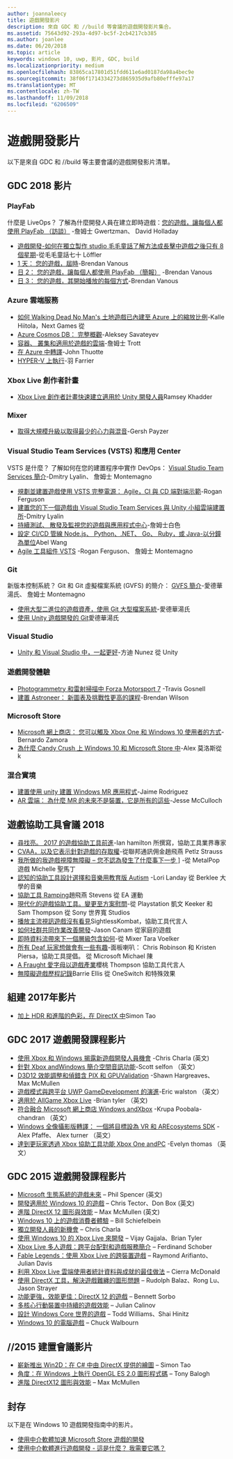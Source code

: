 ```yaml
---
author: joannaleecy
title: 遊戲開發影片
description: 來自 GDC 和 //build 等會議的遊戲開發影片集合。
ms.assetid: 75643d92-293a-4d97-bc5f-2cb4217cb385
ms.author: joanlee
ms.date: 06/20/2018
ms.topic: article
keywords: windows 10, uwp, 影片, GDC, build
ms.localizationpriority: medium
ms.openlocfilehash: 83865ca17801d51fdd611e6ad0187da98a4bec9e
ms.sourcegitcommit: 38f06f1714334273d865935d9afb80efffe97a17
ms.translationtype: MT
ms.contentlocale: zh-TW
ms.lasthandoff: 11/09/2018
ms.locfileid: "6206509"
---
```

# <a name="game-development-videos"></a>遊戲開發影片

以下是來自 GDC 和 //build 等主要會議的遊戲開發影片清單。

## <a name="gdc-2018-videos"></a>GDC 2018 影片

### <a name="playfab"></a>PlayFab

什麼是 LiveOps？ 了解為什麼開發人員在建立即時遊戲：[您的遊戲，讓每個人都使用 PlayFab （訪談）](https://channel9.msdn.com/Shows/Level-Up/Your-Game-For-Everyone-with-PlayFab) -詹姆士 Gwertzman、 David Holladay

* [遊戲開發-如何在獨立製作 studio 毛毛童話了解方法成長擊中遊戲之後只有 8 個星期](https://channel9.msdn.com/Shows/Level-Up/Fluffy-Fairys-Lean-Approach-to-Game-Development-How-an-Indie-Studio-Grew-a-Hit-Game-After-Only-8-W)-從毛毛童話七十 Löffler
* [1 天： 您的遊戲，屆時](https://channel9.msdn.com/Shows/Level-Up/Your-game-everywhere-PlayFab)-Brendan Vanous
* [日 2： 您的遊戲，讓每個人都使用 PlayFab （簡報）](https://channel9.msdn.com/Shows/Level-Up/Your-Game-For-Everyone-With-PlayFab-Theater-Presentation) -Brendan Vanous
* [日 3： 您的遊戲，其開始播放的每個方式](https://channel9.msdn.com/Shows/Level-Up/Your-game-every-way-its-played-PlayFab-Theater-Presentation)-Brendan Vanous

### <a name="azure-cloud-services"></a>Azure 雲端服務

* [如何 Walking Dead No Man's 土地遊戲已內建至 Azure 上的縮放比例](https://channel9.msdn.com/Shows/Level-Up/How-The-Walking-Dead-No-Mans-Land-was-built-to-scale-on-Azure-Theater-Presentation)-Kalle Hiitola，Next Games 從
* [Azure Cosmos DB： 完整概觀](https://channel9.msdn.com/Shows/Level-Up/Azure-Cosmos-DB-Comprehensive-Overview)-Aleksey Savateyev
* [容器、 叢集和適用於遊戲的雲端](https://channel9.msdn.com/Shows/Level-Up/Containers-Clusters-and-the-Cloud-for-Gaming-Theater-Presentation-1)-詹姆士 Trott
* [在 Azure 中轉譯](https://channel9.msdn.com/Shows/Level-Up/Rendering-in-Azure-Theater-Presentation)-John Thuotte
* [HYPER-V 上執行](https://channel9.msdn.com/Shows/Level-Up/Running-on-a-Hypervisor-Theater-Presentation)-羽 Farrier

### <a name="xbox-live-creators-program"></a>Xbox Live 創作者計畫

* [Xbox Live 創作者計畫快速建立適用於 Unity 開發人員](https://channel9.msdn.com/Shows/Level-Up/Xbox-Live-Creators-Program-Jumpstart-for-Unity-Developers)Ramsey Khadder

### <a name="mixer"></a>Mixer

* [取得大規模升級以取得最少的心力與混音](https://channel9.msdn.com/Shows/Level-Up/Get-massive-promotion-for-minimal-effort-with-Mixer-Theater-presentation)-Gersh Payzer

### <a name="visual-studio-team-services-vsts-and-app-center"></a>Visual Studio Team Services (VSTS) 和應用 Center

VSTS 是什麼？ 了解如何在您的建置程序中實作 DevOps： [Visual Studio Team Services 簡介](https://channel9.msdn.com/Shows/Level-Up/Introduction-to-Visual-Studio-Team-Services)-Dmitry Lyalin、 詹姆士 Montemagno

* [規劃並建置遊戲使用 VSTS 完整電源： Agile，CI 與 CD 端對端示範](https://channel9.msdn.com/Shows/Level-Up/Planning-and-building-games-using-the-full-power-of-VSTS-Agile-CI--CD-end-to-end-demo)-Rogan Ferguson
* [建置您的下一個遊戲由 Visual Studio Team Services 與 Unity 小組雲端建置所](https://channel9.msdn.com/Shows/Level-Up/Build-your-next-game-powered-by-Visual-Studio-Team-Services-and-Unity-Teams-cloud-build-Theater)-Dmitry Lyalin
* [持續測試、 散發及監視您的遊戲與應用程式中心](https://channel9.msdn.com/Shows/Level-Up/Continuously-Test-distribute-and-monitor-your-game-with-App-Center-Theater-Presentation)-詹姆士白色
* [設定 CI/CD 管線 Node.js、 Python、.NET、 Go、 Ruby，或 Java-以分鐘為單位](https://channel9.msdn.com/Shows/Level-Up/Setup-your-CICD-pipeline-for-Nodejs-Python-NET-Go-Ruby-or-Java-in-Minutes)Abel Wang
* [Agile 工具組件 VSTS](https://channel9.msdn.com/Shows/Level-Up/Agile-tooling-set-with-VSTS) -Rogan Ferguson、 詹姆士 Montemagno

### <a name="git"></a>Git

新版本控制系統？ Git 和 Git 虛擬檔案系統 (GVFS) 的簡介： [GVFS 簡介](https://channel9.msdn.com/Shows/Level-Up/Introduction-to-GVFS)-愛德華湯氏、 詹姆士 Montemagno

* [使用大型二進位的遊戲資產，使用 Git 大型檔案系統](https://channel9.msdn.com/Shows/Level-Up/Working-with-large-binary-game-assets-using-Git-Large-File-system)-愛德華湯氏
* [使用 Unity 遊戲開發的 Git](https://channel9.msdn.com/Shows/Level-Up/Git-with-Unity-for-Game-Development)愛德華湯氏

### <a name="visual-studio"></a>Visual Studio

* [Unity 和 Visual Studio 中，一起更好](https://channel9.msdn.com/Shows/Level-Up/Unity-and-Visual-Studio-better-together)-方迪 Nunez 從 Unity

### <a name="game-development-experiences"></a>遊戲開發體驗

* [Photogrammetry 和雷射掃描中 Forza Motorsport 7](https://channel9.msdn.com/Shows/Level-Up/Photogrammetry-and-Laser-Scanning-in-Forza-Motorsport-7-Theater-Presentation-1) -Travis Gosnell
* [建置 Astroneer： 新圖表及挑戰性更高的課程](https://channel9.msdn.com/Shows/Level-Up/Building-Astroneer-Charting-new-and-challenging-courses)-Brendan Wilson

### <a name="microsoft-store"></a>Microsoft Store

* [Microsoft 網上商店： 您可以觸及 Xbox One 和 Windows 10 使用者的方式](https://channel9.msdn.com/Shows/Level-Up/Microsoft-Store-How-You-Can-Reach-Xbox-One-and-Windows-10-users)-Bernardo Zamora
* [為什麼 Candy Crush 上 Windows 10 和 Microsoft Store 中](https://channel9.msdn.com/Shows/Level-Up/Why-Candy-Crush-on-Windows-10-and-in-Microsoft-Store)-Alex 莫洛斯從 k

### <a name="mixed-reality"></a>混合實境

* [建置使用 unity 建置 Windows MR 應用程式](https://channel9.msdn.com/Shows/Level-Up/Building-Windows-MR-Apps-with-Unity)-Jaime Rodriguez
* [AR 雲端： 為什麼 MR 的未來不是裝置，它是所有的這些](https://channel9.msdn.com/Shows/Level-Up/The-AR-Cloud-Why-the-future-of-MR-is-not-a-device-itsall-of-them)-Jesse McCulloch

## <a name="game-accessibility-conference-2018"></a>遊戲協助工具會議 2018

* [尋找亮。 2017 的遊戲協助工具前進](https://channel9.msdn.com/Shows/Level-Up/GAConf-2018-Looking-Bright-2017s-Game-Accessibility-Advances)-Ian hamilton 所撰寫，協助工具業界專家
* [CVAA，以及它表示針對遊戲的存取權](https://channel9.msdn.com/Shows/Level-Up/GAConf-2018-The-CVAA-and-What-it-Means-for-Gaming-Access)-從聯邦通訊佣金趙飛燕 Petlz Strauss
* [我所做的我遊戲視障無障礙 – 您不認為發生了什麼事下一步 \]](https://channel9.msdn.com/Shows/Level-Up/GAConf-2018-I-Made-My-Game-Blind-Accessible--You-Wont-Believe-What-Happened-Next) -從 MetalPop 遊戲 Michelle 聖馬丁
* [認知的協助工具設計選擇和音樂用教育版 Autism](https://channel9.msdn.com/Shows/Level-Up/GAConf-2018-Cognitive-Accessibility-Design-Choices-and-Music-Education-for-Autism) -Lori Landay 從 Berklee 大學的音樂
* [協助工具 Ramping](https://channel9.msdn.com/Shows/Level-Up/GAConf-2018-Ramping-Up-Accessibility)趙飛燕 Stevens 從 EA 運動
* [現代化的遊戲協助工具。變更至方案慰問](https://channel9.msdn.com/Shows/Level-Up/GAConf-2018-Modern-Game-Accessibility-Changing-Sympathy-to-Solution)-從 Playstation 凱文 Keeker 和 Sam Thompson 從 Sony 世界寬 Studios
* [播放主流視訊遊戲沒有看見](https://channel9.msdn.com/Shows/Level-Up/GAConf-2018-Playing-Mainstream-Video-Games-Without-Sight)SightlessKombat，協助工具代言人
* [如何社群共同作業改善開發](https://channel9.msdn.com/Shows/Level-Up/GAConf-2018-How-Community-Collaboration-Improves-Development)-Jason Canam 從家庭的遊戲
* [即時資料流帶來下一個層級包含如何](https://channel9.msdn.com/Shows/Level-Up/GAConf-2018-Beyond-Gaming-How-Live-Streaming-Brings-Next-Level-Inclusion)-從 Mixer Tara Voelker
* [所有 Deaf 玩家想做會有一些有趣](https://channel9.msdn.com/Shows/Level-Up/GAConf-2018-All-Deaf-Gamers-Wanna-Do-is-Have-Some-Fun)-面板喇叭： Chris Robinson 和 Kristen Piersa，協助工具提倡。 從 Microsoft Michael 陳
* [A Fraught 愛字母以遊戲產業](https://channel9.msdn.com/Shows/Level-Up/GAConf-2018-A-Fraught-Love-Letter-to-the-Games-Industry)櫻桃 Thompson 協助工具代言人
* [無障礙遊戲歷程記錄](https://channel9.msdn.com/Shows/Level-Up/GAConf-2018-Accessible-Gaming-History)Barrie Ellis 從 OneSwitch 和特殊效果

## <a name="build-2017-videos"></a>組建 2017年影片

* [加上 HDR 和進階的色彩，在 DirectX 中](https://channel9.msdn.com/Events/Build/2017/P4061)Simon Tao

## <a name="gdc-2017-game-dev-session-videos"></a>GDC 2017 遊戲開發課程影片

* [使用 Xbox 和 Windows 揭露新遊戲開發人員機會](https://channel9.msdn.com/Events/GDC/GDC-2017/GDC2017-001) -Chris Charla (英文)
* [針對 Xbox andWindows 簡介空間音訊功能](https://channel9.msdn.com/Events/GDC/GDC-2017/GDC2017-002)-Scott selfon （英文）
* [D3D12 效能調整和偵錯含 PIX 和 GPUValidation](https://channel9.msdn.com/Events/GDC/GDC-2017/GDC2017-003) -Shawn Hargreaves、 Max McMullen
* [遊戲模式與跨平台 UWP GameDevelopment 的演進](https://channel9.msdn.com/Events/GDC/GDC-2017/GDC2017-004)-Eric walston （英文）
* [適用於 AllGame Xbox Live](https://channel9.msdn.com/Events/GDC/GDC-2017/GDC2017-005) -Brian tyler （英文)
* [符合融合 Microsoft 網上商店 Windows andXbox](https://channel9.msdn.com/Events/GDC/GDC-2017/GDC2017-006) -Krupa Poobala-chandran （英文）
* [Windows 全像攝影版轉譯： 一個將目標設為 VR 和 AREcosystems SDK](https://channel9.msdn.com/Events/GDC/GDC-2017/GDC2017-008) -Alex Pfaffe、 Alex turner （英文）
* [達到更玩家透過 Xbox 協助工具功能 Xbox One andPC](https://channel9.msdn.com/Events/GDC/GDC-2017/GDC2017-009) -Evelyn thomas （英文）

## <a name="gdc-2015-game-dev-session-videos"></a>GDC 2015 遊戲開發課程影片

-   [Microsoft 生態系統的遊戲未來](http://channel9.msdn.com/Events/GDC/GDC-2015/The-Future-of-Gaming-Across-the-Microsoft-Ecosystem) – Phil Spencer (英文)
-   [開發適用於 Windows 10 的遊戲](http://channel9.msdn.com/Events/GDC/GDC-2015/Developing-Games-for-Windows-10) – Chris Tector、Don Box (英文)
-   [進階 DirectX 12 圖形與效能](http://channel9.msdn.com/Events/GDC/GDC-2015/Advanced-DirectX12-Graphics-and-Performance) – Max McMullen (英文)
-   [Windows 10 上的遊戲消費者體驗](http://channel9.msdn.com/Events/GDC/GDC-2015/Gaming-Consumer-Experience-on-Windows-10) – Bill Schiefelbein
-   [獨立開發人員的新機會](http://channel9.msdn.com/Events/GDC/GDC-2015/New-Opportunities-for-Independent-Developers) – Chris Charla
-   [使用 Windows 10 的 Xbox Live 來開發](http://channel9.msdn.com/Events/GDC/GDC-2015/Developing-with-Xbox-Live-for-Windows-10) – Vijay Gajjala、Brian Tyler
-   [Xbox Live 多人遊戲：跨平台配對和遊戲服務簡介](http://channel9.msdn.com/Events/GDC/GDC-2015/Xbox-Live-Multiplayer-Introducing-services-for-cross-platform-matchmaking-and-gameplay) – Ferdinand Schober
-   [Fable Legends：使用 Xbox Live 的跨裝置遊戲](http://channel9.msdn.com/Events/GDC/GDC-2015/Fable-Legends-Cross-device-Gameplay-with-Xbox-Live) – Raymond Arifianto、Julian Davis
-   [利用 Xbox Live 雲端使用者統計資料與成就的最佳做法](http://channel9.msdn.com/Events/GDC/GDC-2015/Best-Practices-for-Leveraging-Cloud-Based-User-Stats-and-Achievements-in-Xbox-Live) – Cierra McDonald
-   [使用 DirectX 工具，解決遊戲難纏的圖形問題](http://channel9.msdn.com/Events/GDC/GDC-2015/Solve-the-Tough-Graphics-Problems-with-your-Game-Using-DirectX-Tools) – Rudolph Balaz、Rong Lu、Jason Strayer
-   [功能更強，效能更佳：DirectX 12 的遊戲](http://channel9.msdn.com/Events/GDC/GDC-2015/Better-Power-Better-Performance-Your-Game-on-DirectX12) – Bennett Sorbo
-   [多核心行動裝置中持續的遊戲效能](http://channel9.msdn.com/Events/GDC/GDC-2015/Sustained-gaming-performance-in-multi-core-mobile-devices) – Julian Calinov
-   [設計 Windows Core 世界的遊戲](http://channel9.msdn.com/Events/GDC/GDC-2015/Designing-Games-for-a-Windows-Core-World) – Todd Williams、Shai Hinitz
-   [Windows 10 的電腦遊戲](http://channel9.msdn.com/Events/GDC/GDC-2015/PC-Games-for-Windows-10) – Chuck Walbourn

## <a name="build-2015-session-videos"></a>//2015 建置會議影片

-   [嶄新推出 Win2D：在 C# 中由 DirectX 提供的繪圖](https://channel9.msdn.com/Events/Build/2015/2-631) – Simon Tao
-   [角度：在 Windows 上執行 OpenGL ES 2.0 圖形程式碼](https://channel9.msdn.com/Events/Build/2015/3-686) – Tony Balogh
-   [進階 DirectX12 圖形與效能](https://channel9.msdn.com/Events/Build/2015/3-673) – Max McMullen
 

## <a name="archive"></a>封存

以下是在 Windows 10 遊戲開發指南中的影片。

- [使用中介軟體加速 Microsoft Store 遊戲的開發](https://channel9.msdn.com/Events/Build/2013/3-187)
- [使用中介軟體進行遊戲開發 - 這是什麼？ 我需要它嗎？](https://channel9.msdn.com/Series/Windows-Store-Developer-Solutions/Game-Development-Middleware-What-is-it-Do-I-need-it-)
